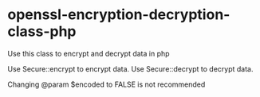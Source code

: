 # openssl-encryption-decryption-class-php
Use this class to encrypt and decrypt data in php

Use Secure::encrypt to encrypt data.
Use Secure::decrypt to decrypt data.

Changing @param $encoded to FALSE is not recommended 
